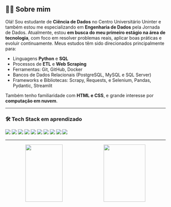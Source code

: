 ## 👩‍💻 Sobre mim

Olá! Sou estudante de **Ciência de Dados** no Centro Universitário Uninter e também estou me especializando em **Engenharia de Dados** pela Jornada de Dados. Atualmente, estou **em busca do meu primeiro estágio na área de tecnologia**, com foco em resolver problemas reais, aplicar boas práticas e evoluir continuamente. Meus estudos têm sido direcionados principalmente para:

- Linguagens **Python** e **SQL**
- Processos de **ETL** e **Web Scraping**
- Ferramentas: Git, GitHub, Docker
- Bancos de Dados Relacionais (PostgreSQL, MySQL e SQL Server)
- Frameworks e Bibliotecas: Scrapy, Requests, e Selenium, Pandas, Pydantic, Streamlit

Também tenho familiaridade com **HTML e CSS**, e grande interesse por **computação em nuvem**.

---

### 🛠️ Tech Stack em aprendizado

<p align="left">
  <img src="https://img.shields.io/badge/Python-3776AB?style=for-the-badge&logo=python&logoColor=white" />
  <img src="https://img.shields.io/badge/Scrapy-85EA2D?style=for-the-badge&logo=scrapy&logoColor=black" />
  <img src="https://img.shields.io/badge/Selenium-43B02A?style=for-the-badge&logo=selenium&logoColor=white" />
  <img src="https://img.shields.io/badge/Requests-20232A?style=for-the-badge&logo=python&logoColor=white" />
  <img src="https://img.shields.io/badge/PostgreSQL-316192?style=for-the-badge&logo=postgresql&logoColor=white" />
  <img src="https://img.shields.io/badge/MySQL-4479A1?style=for-the-badge&logo=mysql&logoColor=white" />
  <img src="https://img.shields.io/badge/Docker-0db7ed?style=for-the-badge&logo=docker&logoColor=white" />
  <img src="https://img.shields.io/badge/Git-F05032?style=for-the-badge&logo=git&logoColor=white" />
  <img src="https://img.shields.io/badge/HTML5-E34F26?style=for-the-badge&logo=html5&logoColor=white" />
  <img src="https://img.shields.io/badge/CSS3-1572B6?style=for-the-badge&logo=css3&logoColor=white" />
</p>

---
<p align="center">
  <img width="48%" height="180px" src="https://github-readme-stats.vercel.app/api?username=iasmimhorrana&show_icons=true&theme=radical&hide_border=true&count_private=true" />
  <img width="51%" height="180px" src="https://github-readme-streak-stats.demolab.com/?user=iasmimhorrana&theme=radical&hide_border=true" />
</p>









